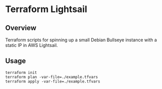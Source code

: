 # Terraform Lightsail

## Overview

Terraform scripts for spinning up a small Debian Bullseye instance with a static IP in AWS Lightsail.

## Usage

```
terraform init
terraform plan -var-file=./example.tfvars
terraform apply -var-file=./example.tfvars
```
